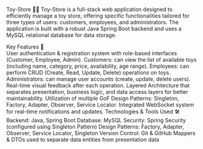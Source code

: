 Toy-Store 🎁🛒
Toy-Store is a full-stack web application designed to efficiently manage a toy store, offering specific functionalities tailored for three types of users: customers, employees, and administrators. The application is built with a robust Java Spring Boot backend and uses a MySQL relational database for data storage.

Key Features 🚀  
User authentication & registration system with role-based interfaces (Customer, Employee, Admin).
Customers: can view the list of available toys (including name, category, price, availability, age range).
Employees: can perform CRUD (Create, Read, Update, Delete) operations on toys.
Administrators: can manage user accounts (create, update, delete users).
Real-time visual feedback after each operation.
Layered Architecture that separates presentation, business logic, and data access layers for better maintainability.
Utilization of multiple GoF Design Patterns: Singleton, Factory, Adapter, Observer, Service Locator.
Integrated WebSocket system for real-time notifications and updates.
Technologies & Tools Used 🛠️
Backend: Java, Spring Boot
Database: MySQL
Security: Spring Security (configured using Singleton Pattern)
Design Patterns: Factory, Adapter, Observer, Service Locator, Singleton
Version Control: Git & GitHub
Mappers & DTOs used to separate data entities from presentation data
